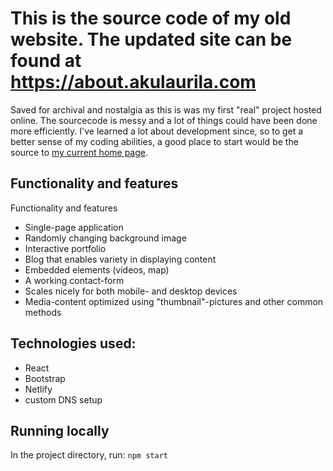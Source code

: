 # This is the source code of my old website. The updated site can be found at https://about.akulaurila.com

Saved for archival and nostalgia as this is was my first "real" project hosted online. The sourcecode is messy and a lot of things could have been done more efficiently. I've learned a lot about development since, so to get a better sense of my coding abilities, a good place to start would be the source to [my current home page](https://github.com/Ka-Q/home-about).

## Functionality and features

Functionality and features

  - Single-page application
  - Randomly changing background image
  - Interactive portfolio
  - Blog that enables variety in displaying content
  - Embedded elements (videos, map)
  - A working contact-form
  - Scales nicely for both mobile- and desktop devices
  - Media-content optimized using "thumbnail"-pictures and other common methods

## Technologies used:
  - React
  - Bootstrap
  - Netlify
  - custom DNS setup


## Running locally
In the project directory, run:
`npm start`
